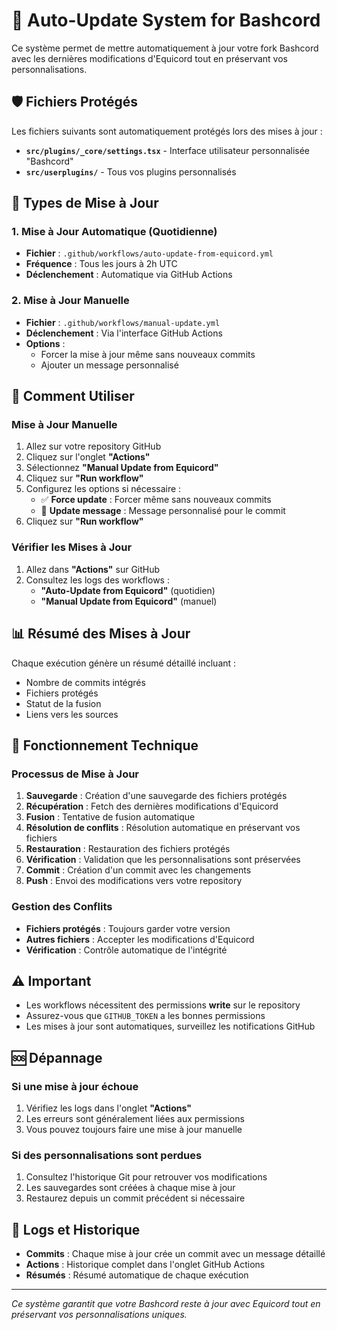 # 🤖 Auto-Update System for Bashcord

Ce système permet de mettre automatiquement à jour votre fork Bashcord avec les dernières modifications d'Equicord tout en préservant vos personnalisations.

## 🛡️ Fichiers Protégés

Les fichiers suivants sont automatiquement protégés lors des mises à jour :

- **`src/plugins/_core/settings.tsx`** - Interface utilisateur personnalisée "Bashcord"
- **`src/userplugins/`** - Tous vos plugins personnalisés

## 🔄 Types de Mise à Jour

### 1. Mise à Jour Automatique (Quotidienne)
- **Fichier** : `.github/workflows/auto-update-from-equicord.yml`
- **Fréquence** : Tous les jours à 2h UTC
- **Déclenchement** : Automatique via GitHub Actions

### 2. Mise à Jour Manuelle
- **Fichier** : `.github/workflows/manual-update.yml`
- **Déclenchement** : Via l'interface GitHub Actions
- **Options** :
  - Forcer la mise à jour même sans nouveaux commits
  - Ajouter un message personnalisé

## 🚀 Comment Utiliser

### Mise à Jour Manuelle

1. Allez sur votre repository GitHub
2. Cliquez sur l'onglet **"Actions"**
3. Sélectionnez **"Manual Update from Equicord"**
4. Cliquez sur **"Run workflow"**
5. Configurez les options si nécessaire :
   - ✅ **Force update** : Forcer même sans nouveaux commits
   - 💬 **Update message** : Message personnalisé pour le commit
6. Cliquez sur **"Run workflow"**

### Vérifier les Mises à Jour

1. Allez dans **"Actions"** sur GitHub
2. Consultez les logs des workflows :
   - **"Auto-Update from Equicord"** (quotidien)
   - **"Manual Update from Equicord"** (manuel)

## 📊 Résumé des Mises à Jour

Chaque exécution génère un résumé détaillé incluant :
- Nombre de commits intégrés
- Fichiers protégés
- Statut de la fusion
- Liens vers les sources

## 🔧 Fonctionnement Technique

### Processus de Mise à Jour

1. **Sauvegarde** : Création d'une sauvegarde des fichiers protégés
2. **Récupération** : Fetch des dernières modifications d'Equicord
3. **Fusion** : Tentative de fusion automatique
4. **Résolution de conflits** : Résolution automatique en préservant vos fichiers
5. **Restauration** : Restauration des fichiers protégés
6. **Vérification** : Validation que les personnalisations sont préservées
7. **Commit** : Création d'un commit avec les changements
8. **Push** : Envoi des modifications vers votre repository

### Gestion des Conflits

- **Fichiers protégés** : Toujours garder votre version
- **Autres fichiers** : Accepter les modifications d'Equicord
- **Vérification** : Contrôle automatique de l'intégrité

## ⚠️ Important

- Les workflows nécessitent des permissions **write** sur le repository
- Assurez-vous que `GITHUB_TOKEN` a les bonnes permissions
- Les mises à jour sont automatiques, surveillez les notifications GitHub

## 🆘 Dépannage

### Si une mise à jour échoue

1. Vérifiez les logs dans l'onglet **"Actions"**
2. Les erreurs sont généralement liées aux permissions
3. Vous pouvez toujours faire une mise à jour manuelle

### Si des personnalisations sont perdues

1. Consultez l'historique Git pour retrouver vos modifications
2. Les sauvegardes sont créées à chaque mise à jour
3. Restaurez depuis un commit précédent si nécessaire

## 📝 Logs et Historique

- **Commits** : Chaque mise à jour crée un commit avec un message détaillé
- **Actions** : Historique complet dans l'onglet GitHub Actions
- **Résumés** : Résumé automatique de chaque exécution

---

*Ce système garantit que votre Bashcord reste à jour avec Equicord tout en préservant vos personnalisations uniques.*
